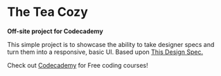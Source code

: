 # The Tea Cozy
**Off-site project for Codecademy**

This simple project is to showcase the ability to take designer specs and turn them into a responsive, basic UI.
Based upon [This Design Spec.](https://content.codecademy.com/courses/freelance-1/unit-4/img-tea-cozy-redline.jpg)

Check out [Codecademy](www.codecademy.com) for Free coding courses!